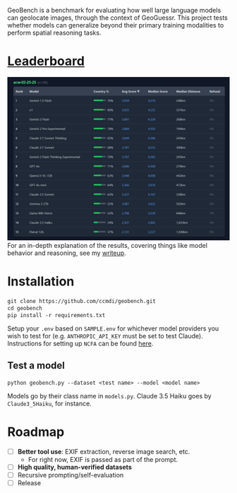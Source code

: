GeoBench is a benchmark for evaluating how well large language models can geolocate images, through the context of GeoGuessr. This project tests whether models can generalize beyond their primary training modalities to perform spatial reasoning tasks.

# **[Leaderboard](https://geobench.org)**

![](img/leaderboard.png)
For an in-depth explanation of the results, covering things like model behavior and reasoning, see my [writeup](https://ccmdi.github.io/blog/GeoBench).

# Installation
```
git clone https://github.com/ccmdi/geobench.git
cd geobench
pip install -r requirements.txt
```

Setup your `.env` based on `SAMPLE.env` for whichever model providers you wish to test for (e.g. `ANTHROPIC_API_KEY` must be set to test Claude). Instructions for setting up `NCFA` can be found [here](https://github.com/EvickaStudio/GeoGuessr-API?tab=readme-ov-file#authentication).

## Test a model
```
python geobench.py --dataset <test name> --model <model name>
```

Models go by their class name in `models.py`. Claude 3.5 Haiku goes by `Claude3_5Haiku`, for instance.

# Roadmap
- [ ] **Better tool use**: EXIF extraction, reverse image search, etc.
    * For right now, EXIF is passed as part of the prompt.
- [ ] **High quality, human-verified datasets**
- [ ] Recursive prompting/self-evaluation
- [ ] Release  